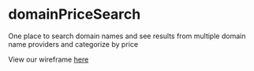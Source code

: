 # domainPriceSearch

One place to search domain names and see results from multiple domain name providers and categorize by price

View our wireframe [here](https://docs.google.com/presentation/d/1kIqML2JvYoGsWJYgMt682TbdT2P3xVWCe_8pAlouxJg/edit?usp=sharing)
